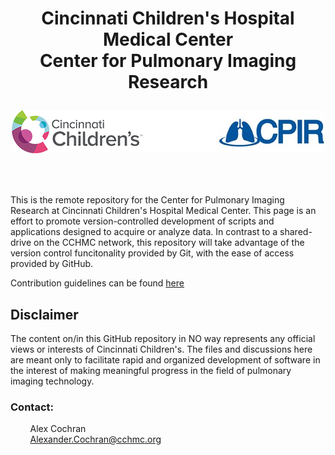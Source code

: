 <h1 align="center">
Cincinnati Children's Hospital Medical Center</br>Center for Pulmonary Imaging Research
<p align="center">
  <img src="./media/cchmc_cpir_logo.png" alt="CCHMC CPIR"/>
</p>
</h1>

</br>

This is the remote repository for the Center for Pulmonary Imaging Research at Cincinnati Children's Hospital Medical Center. This page is an effort to promote version-controlled development of scripts and applications designed to acquire or analyze data. In contrast to a shared-drive on the CCHMC network, this repository will take advantage of the version control funcitonality provided by Git, with the ease of access provided by GitHub.

Contribution guidelines can be found [here](.CONTRIBUTING.md)

<h2>Disclaimer</h2>

The content on/in this GitHub repository in NO way represents any official views or interests of Cincinnati Children's. The files and discussions here are meant only to facilitate rapid and organized development of software in the interest of making meaningful progress in the field of pulmonary imaging technology.

<h3>Contact:</h3>

&nbsp;&nbsp;&nbsp;&nbsp;&nbsp;&nbsp;&nbsp;&nbsp;Alex Cochran
</br>&nbsp;&nbsp;&nbsp;&nbsp;&nbsp;&nbsp;&nbsp;&nbsp;Alexander.Cochran@cchmc.org
